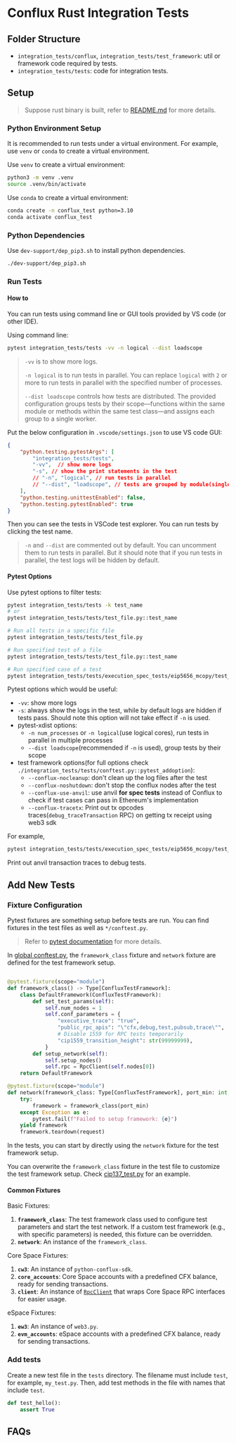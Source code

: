 # Conflux Rust Integration Tests

## Folder Structure

- `integration_tests/conflux`, `integration_tests/test_framework`: util or framework code required by tests.
- `integration_tests/tests`: code for integration tests.

## Setup

> Suppose rust binary is built, refer to [README.md](../README.md) for more details.

### Python Environment Setup

It is recommended to run tests under a virtual environment. For example, use `venv` or `conda` to create a virtual environment.

Use `venv` to create a virtual environment:

```bash
python3 -m venv .venv
source .venv/bin/activate
```

Use `conda` to create a virtual environment:

```bash
conda create -n conflux_test python=3.10
conda activate conflux_test
```

### Python Dependencies

Use `dev-support/dep_pip3.sh` to install python dependencies.

```bash
./dev-support/dep_pip3.sh
```

### Run Tests

#### How to

You can run tests using command line or GUI tools provided by VS code (or other IDE).

Using command line:

```bash
pytest integration_tests/tests -vv -n logical --dist loadscope
```

> `-vv` is to show more logs.
>
> `-n logical` is to run tests in parallel. You can replace `logical` with `2` or more to run tests in parallel with the specified number of processes.
>
> `--dist loadscope` controls how tests are distributed. The provided configuration groups tests by their scope—functions within the same module or methods within the same test class—and assigns each group to a single worker.

Put the below configuration in `.vscode/settings.json` to use VS code GUI:

```json
{
    "python.testing.pytestArgs": [
        "integration_tests/tests",
        "-vv",  // show more logs
        "-s", // show the print statements in the test
        // "-n", "logical", // run tests in parallel
        // "--dist", "loadscope", // tests are grouped by module(single python file)
    ],
    "python.testing.unittestEnabled": false,
    "python.testing.pytestEnabled": true
}
```

Then you can see the tests in VSCode test explorer. You can run tests by clicking the test name.

> `-n` and `--dist` are commented out by default. You can uncomment them to run tests in parallel.
> But it should note that if you run tests in parallel, the test logs will be hidden by default.

#### Pytest Options

Use pytest options to filter tests:

```bash
pytest integration_tests/tests -k test_name
# or 
pytest integration_tests/tests/test_file.py::test_name

# Run all tests in a specific file
pytest integration_tests/tests/test_file.py

# Run specified test of a file
pytest integration_tests/tests/test_file.py::test_name

# Run specified case of a test
pytest integration_tests/tests/execution_spec_tests/eip5656_mcopy/test_mcopy.py::test_mcopy_on_empty_memory -k "[empty_memory-1-32-0]"
```

Pytest options which would be useful:

- `-vv`: show more logs
- `-s`: always show the logs in the test, while by default logs are hidden if tests pass. Should note this option will not take effect if `-n` is used.
- pytest-xdist options:
  - `-n num_processes` or `-n logical`(use logical cores), run tests in parallel in multiple processes
  - `--dist loadscope`(recommended if `-n` is used), group tests by their scope
- test framework options(for full options check `./integration_tests/tests/conftest.py::pytest_addoption`):
  - `--conflux-nocleanup`: don't clean up the log files after the test
  - `--conflux-noshutdown`: don't stop the conflux nodes after the test
  - `--conflux-use-anvil`: use anvil **for spec tests** instead of Conflux to check if test cases can pass in Ethereum's implementation
  - `--conflux-tracetx`: Print out tx opcodes traces(`debug_traceTransaction` RPC) on getting tx receipt using web3 sdk

For example,

```bash
pytest integration_tests/tests/execution_spec_tests/eip5656_mcopy/test_mcopy.py::test_mcopy_on_empty_memory -k "[empty_memory-1-32-0]" --conflux-tracetx --conflux-use-anvil -s
```

Print out anvil transaction traces to debug tests.

## Add New Tests

### Fixture Configuration

Pytest fixtures are something setup before tests are run. You can find fixtures in the test files as well as `*/conftest.py`. 

> Refer to [pytest documentation](https://docs.pytest.org/en/latest/how-to/fixtures.html) for more details.

In [global conftest.py](./tests/conftest.py), the `framework_class` fixture and `network` fixture are defined for the test framework setup.

```python

@pytest.fixture(scope="module")
def framework_class() -> Type[ConfluxTestFramework]:
    class DefaultFramework(ConfluxTestFramework):
        def set_test_params(self):
            self.num_nodes = 1
            self.conf_parameters = {
                "executive_trace": "true",
                "public_rpc_apis": "\"cfx,debug,test,pubsub,trace\"",
                # Disable 1559 for RPC tests temporarily
                "cip1559_transition_height": str(99999999),
            }
        def setup_network(self):
            self.setup_nodes()
            self.rpc = RpcClient(self.nodes[0])
    return DefaultFramework

@pytest.fixture(scope="module")
def network(framework_class: Type[ConfluxTestFramework], port_min: int, request: pytest.FixtureRequest):
    try:
        framework = framework_class(port_min)
    except Exception as e:
        pytest.fail(f"Failed to setup framework: {e}")
    yield framework
    framework.teardown(request)
```

In the tests, you can start by directly using the `network` fixture for the test framework setup.

You can overwrite the `framework_class` fixture in the test file to customize the test framework setup. Check [cip137_test.py](./tests/cip137_test.py) for an example.

#### Common Fixtures

Basic Fixtures:

1. **`framework_class`**: The test framework class used to configure test parameters and start the test network. If a custom test framework (e.g., with specific parameters) is needed, this fixture can be overridden.  
2. **`network`**: An instance of the `framework_class`.

Core Space Fixtures:

1. **`cw3`**: An instance of `python-conflux-sdk`.  
2. **`core_accounts`**: Core Space accounts with a predefined CFX balance, ready for sending transactions.  
3. **`client`**: An instance of [`RpcClient`](./conflux/rpc.py) that wraps Core Space RPC interfaces for easier usage.

eSpace Fixtures:

1. **`ew3`**: An instance of `web3.py`.  
2. **`evm_accounts`**: eSpace accounts with a predefined CFX balance, ready for sending transactions.  

### Add tests

Create a new test file in the `tests` directory. The filename must include `test`, for example, `my_test.py`. Then, add test methods in the file with names that include `test`.

```python
def test_hello():
    assert True
```

## FAQs
